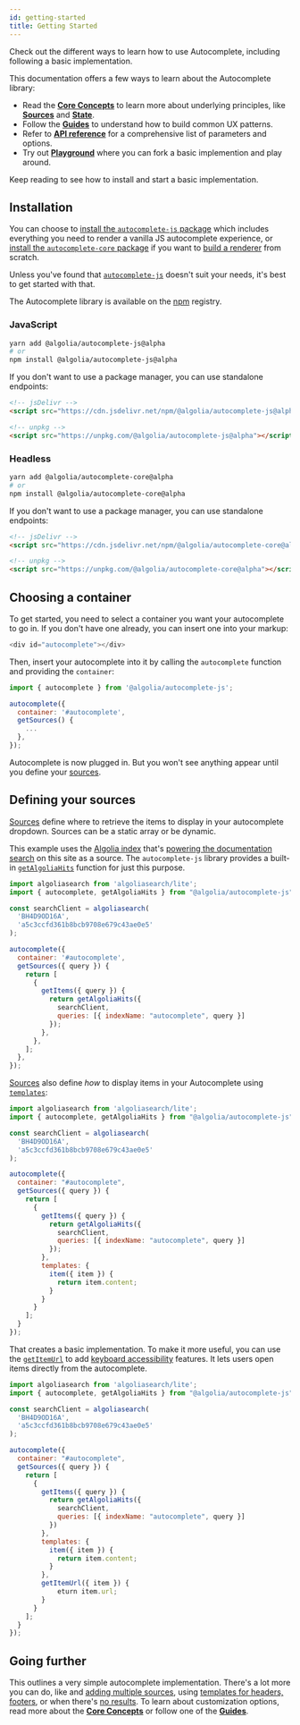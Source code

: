 ```yaml
---
id: getting-started
title: Getting Started
---
```


Check out the different ways to learn how to use Autocomplete, including following a basic implementation.

This documentation offers a few ways to learn about the Autocomplete library:
  - Read the [**Core Concepts**](/docs/basic-options) to learn more about underlying principles, like [**Sources**](/docs/sources) and [**State**](/docs/state).
  - Follow the [**Guides**](/docs/using-query-suggestions-plugin) to understand how to build common UX patterns.
  - Refer to [**API reference**](/docs/api) for a comprehensive list of parameters and options.
  - Try out [**Playground**](https://codesandbox.io/s/github/algolia/autocomplete.js/tree/next/examples/js?file=/app.ts) where you can fork a basic implemention and play around.

Keep reading to see how to install and start a basic implementation.

## Installation

You can choose to [install the `autocomplete-js` package](#javascript) which includes everything you need to render a vanilla JS autocomplete experience, or [install the `autocomplete-core` package](#headless) if you want to [build a renderer](creating-a-renderer) from scratch.

Unless you've found that [`autocomplete-js`](/autocomplete-js) doesn't suit your needs, it's best to get started with that.

The Autocomplete library is available on the [npm](https://www.npmjs.com/) registry.

### JavaScript

```bash
yarn add @algolia/autocomplete-js@alpha
# or
npm install @algolia/autocomplete-js@alpha
```

If you don't want to use a package manager, you can use standalone endpoints:

```html
<!-- jsDelivr -->
<script src="https://cdn.jsdelivr.net/npm/@algolia/autocomplete-js@alpha"></script>

<!-- unpkg -->
<script src="https://unpkg.com/@algolia/autocomplete-js@alpha"></script>
```

### Headless

```bash
yarn add @algolia/autocomplete-core@alpha
# or
npm install @algolia/autocomplete-core@alpha
```

If you don't want to use a package manager, you can use standalone endpoints:

```html
<!-- jsDelivr -->
<script src="https://cdn.jsdelivr.net/npm/@algolia/autocomplete-core@alpha"></script>

<!-- unpkg -->
<script src="https://unpkg.com/@algolia/autocomplete-core@alpha"></script>
```

## Choosing a container

To get started, you need to select a container you want your autocomplete to go in. If you don't have one already, you can insert one into your markup:

```js title="HTML"
<div id="autocomplete"></div>
```

Then, insert your autocomplete into it by calling the `autocomplete` function and providing the `container`:

```js title="JavaScript"
import { autocomplete } from '@algolia/autocomplete-js';

autocomplete({
  container: '#autocomplete',
  getSources() {
    ...
  },
});
```

Autocomplete is now plugged in. But you won't see anything appear until you define your [sources](/docs/sources).

## Defining your sources

[Sources](/docs/sources) define where to retrieve the items to display in your autocomplete dropdown. Sources can be a static array or be dynamic.

This example uses the [Algolia index](https://www.algolia.com/doc/faq/basics/what-is-an-index/) that's [powering the documentation search](https://docsearch.algolia.com/) on this site as a source. The `autocomplete-js` library provides a built-in [`getAlgoliaHits`](getAlgoliaHits) function for just this purpose.

```js
import algoliasearch from 'algoliasearch/lite';
import { autocomplete, getAlgoliaHits } from "@algolia/autocomplete-js";

const searchClient = algoliasearch(
  'BH4D9OD16A',
  'a5c3ccfd361b8bcb9708e679c43ae0e5'
);

autocomplete({
  container: '#autocomplete',
  getSources({ query }) {
    return [
      {
        getItems({ query }) {
          return getAlgoliaHits({
            searchClient,
            queries: [{ indexName: "autocomplete", query }]
          });
        },
      },
    ];
  },
});
```
[Sources](/docs/sources) also define *how* to display items in your Autocomplete using [`templates`](/docs/templates):

```js
import algoliasearch from 'algoliasearch/lite';
import { autocomplete, getAlgoliaHits } from "@algolia/autocomplete-js";

const searchClient = algoliasearch(
  'BH4D9OD16A',
  'a5c3ccfd361b8bcb9708e679c43ae0e5'
);

autocomplete({
  container: "#autocomplete",
  getSources({ query }) {
    return [
      {
        getItems({ query }) {
          return getAlgoliaHits({
            searchClient,
            queries: [{ indexName: "autocomplete", query }]
          });
        },
        templates: {
          item({ item }) {
            return item.content;
          }
        }
      }
    ];
  }
});
```

That creates a basic implementation. To make it more useful, you can use the [`getItemUrl`](/docs/sources#getitemurl) to add [keyboard accessibility](keyboard-navigation) features. It lets users open items directly from the autocomplete.

```js
import algoliasearch from 'algoliasearch/lite';
import { autocomplete, getAlgoliaHits } from "@algolia/autocomplete-js";

const searchClient = algoliasearch(
  'BH4D9OD16A',
  'a5c3ccfd361b8bcb9708e679c43ae0e5'
);

autocomplete({
  container: "#autocomplete",
  getSources({ query }) {
    return [
      {
        getItems({ query }) {
          return getAlgoliaHits({
            searchClient,
            queries: [{ indexName: "autocomplete", query }]
          })
        },
        templates: {
          item({ item }) {
            return item.content;
          }
        },
        getItemUrl({ item }) {
            eturn item.url;
        }
      }
    ];
  }
});
```

## Going further

This outlines a very simple autocomplete implementation. There's a lot more you can do, like and [adding multiple sources](/docs/creating-multi-source-autocompletes), using [templates for headers, footers](/docs/templates#rendering-a-header-and-footer), or when there's [no results](/docs/templates#rendering-an-empty-state). To learn about customization options, read more about the [**Core Concepts**](/docs/basic-options) or follow one of the [**Guides**](/docs/using-query-suggestions-plugin).
